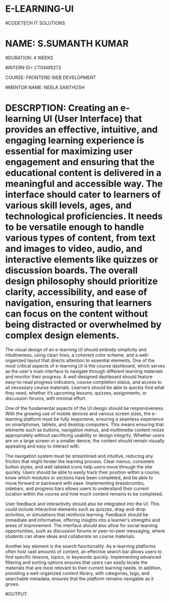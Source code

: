 # E-LEARNING-UI

#CODETECH IT SOLUTIONS

# NAME: S.SUMANTH KUMAR

#DURATION: 4 WEEKS

#INTERN ID= CT04WR273

COURSE: FRONTEND WEB DEVELOPMENT

#MENTOR NAME: NEELA SANTHOSH

# DESCRPTION:  Creating an e-learning UI (User Interface) that provides an effective, intuitive, and engaging learning experience is essential for maximizing user engagement and ensuring that the educational content is delivered in a meaningful and accessible way. The interface should cater to learners of various skill levels, ages, and technological proficiencies. It needs to be versatile enough to handle various types of content, from text and images to video, audio, and interactive elements like quizzes or discussion boards. The overall design philosophy should prioritize clarity, accessibility, and ease of navigation, ensuring that learners can focus on the content without being distracted or overwhelmed by complex design elements.

The visual design of an e-learning UI should embody simplicity and intuitiveness, using clean lines, a coherent color scheme, and a well-organized layout that directs attention to essential elements. One of the most critical aspects of e-learning UI is the course dashboard, which serves as the user's main interface to navigate through different learning materials and monitor their progress. A well-designed dashboard should feature easy-to-read progress indicators, course completion status, and access to all necessary course materials. Learners should be able to quickly find what they need, whether it’s upcoming lessons, quizzes, assignments, or discussion forums, with minimal effort.

One of the fundamental aspects of the UI design should be responsiveness. With the growing use of mobile devices and various screen sizes, the e-learning platform must be fully responsive, ensuring a seamless experience on smartphones, tablets, and desktop computers. This means ensuring that elements such as buttons, navigation menus, and multimedia content resize appropriately without sacrificing usability or design integrity. Whether users are on a large screen or a smaller device, the content should remain visually appealing and easy to interact with.

The navigation system must be streamlined and intuitive, reducing any friction that might hinder the learning process. Clear menus, consistent button styles, and well-labeled icons help users move through the site quickly. Users should be able to easily track their position within a course, know which modules or sections have been completed, and be able to move forward or backward with ease. Implementing breadcrumbs, sidebars, and progress bars allows users to understand their current location within the course and how much content remains to be completed.

User feedback and interactivity should also be integrated into the UI. This could include interactive elements such as quizzes, drag-and-drop activities, or simulations that reinforce learning. Feedback should be immediate and informative, offering insights into a learner's strengths and areas of improvement. The interface should also allow for social learning opportunities, such as discussion forums or peer-to-peer messaging, where students can share ideas and collaborate on course materials.

Another key element is the search functionality. As e-learning platforms often host vast amounts of content, an effective search bar allows users to find specific lessons, topics, or keywords quickly. Implementing advanced filtering and sorting options ensures that users can easily locate the materials that are most relevant to their current learning needs. In addition, providing a well-organized content library, with categories, tags, and searchable metadata, ensures that the platform remains navigable as it grows.



#OUTPUT:
